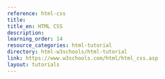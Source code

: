```yaml
---
reference: html-css
title:
title_en: HTML CSS
description:
learning_order: 14
resource_categories: html-tutorial
directory: html-w3schools/html-tutorial
link: https://www.w3schools.com/html/html_css.asp
layout: tutorials
---
```

